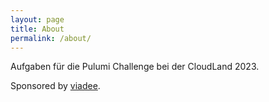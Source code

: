 ```yaml
---
layout: page
title: About
permalink: /about/
---
```


Aufgaben für die Pulumi Challenge bei der CloudLand 2023.

Sponsored by [viadee](https://viadee.de).